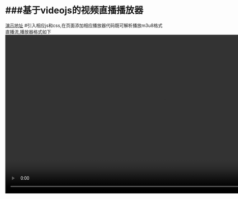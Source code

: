 ###基于videojs的视频直播播放器
====================
[演示地址](https://fzninja.github.io/#/assembly/fz-live)
#引入相应js和css,在页面添加相应播放器代码既可解析播放m3u8格式直播流,播放器格式如下
		<video id="my_video_1" class="video-js vjs-default-skin" controls preload="auto" width="1000" height="500" data-setup='{}'>
    		<source src="./src/z.m3u8" type="application/x-mpegURL">
 		</video>
